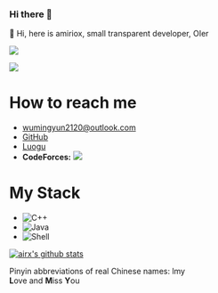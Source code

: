 ### Hi there 👋

<!-- # <font size="4"><font color="#dd0000"> ☭☭☭ </font></font><br /> -->


:baby_chick: Hi, here is amiriox, small transparent developer, OIer

<!-- 料之中的事情, 我们只要把自己的事情干好就可以了。  -->
<!--
**AMIRIOX/AMIRIOX** is a ✨ _special_ ✨ repository because its `README.md` (this file) appears on your GitHub profile.
-->

<!--Here are some ideas to get you started:-->

<!-- - 🔭 I’m currently working on `C++ Multithreading` .-->

<!-- - 🌱 I’m currently learning `Algorithms` and `Rust and Java programming language`.
- 👯 I’m looking to collaborate on `Aircraft` Project . 
- 🤔 I’m looking for help with `school exam` .
- 📫 How to reach me: [wumingyun2120@outlook.com](mailto://wumingyun2120@outlook.com)
- 💬 Sites: -->
![](https://img.shields.io/badge/manjaro-Linux%205.8.11-1770ff?style=for-the-badge&logo=manjaro)

![](https://img.shields.io/badge/Arch-Linux%205.8.11-1770ff?style=for-the-badge&logo=arch-linux)

# How to reach me
 - [wumingyun2120@outlook.com](mailto://wumingyun2120@outlook.com)
 - [GitHub](https://github.com/AMIRIOX)
 - [Luogu](https://www.luogu.com.cn/user/320697)
 - **CodeForces:** [![](http://cfrating.ihcr.top/?user=AMIRIOX)](https://codeforces.ml/profile/AMIRIOX)

# My Stack
 - ![C++](https://camo.githubusercontent.com/3ef98eb6ed1a4fb0c93e290f06970a9457fa9daf/68747470733a2f2f696d672e736869656c64732e696f2f62616467652f4c616e67756167652d432b2b2d6633346237643f7374796c653d666f722d7468652d6261646765266c6f676f3d43253242253242)
 - ![Java](https://camo.githubusercontent.com/505a2cd6f2281034baaaad8e87004051637a2f23/68747470733a2f2f696d672e736869656c64732e696f2f62616467652f4c616e67756167652d4a6176612d6230373231393f7374796c653d666f722d7468652d6261646765266c6f676f3d4a617661)
 - ![Shell](https://camo.githubusercontent.com/7efde28eecd46f40384c2a90b3436d2a50e69a24/68747470733a2f2f696d672e736869656c64732e696f2f62616467652f4c616e67756167652d5368656c6c2d3839653035313f7374796c653d666f722d7468652d6261646765266c6f676f3d676e752d62617368)

[![airx's github stats](https://github-readme-stats.vercel.app/api?username=AMIRIOX&show_icons=true&icon_color=CE1D2D)](https://github.com/AMIRIOX)




<!-- - 😄 Pronouns: Ming Ming -->
<!-- - ⚡ Fun fact: I am a middle school student now! -->
<!-- - 💬 Ask me about `wumingyun2120@outlook.com` .-->

<!-- <table>
<tr>
<td valign="top" width="50%">
### 🔭 <a href="https://github.com/AMIRIOX?tab=repositories" target="_blank">Main Status</a> 
![airx's github stats](https://github-readme-stats.vercel.app/api?username=AMIRIOX)
<!--#### 🔭 <a href="https://github.com/AMIRIOX?tab=repositories" target="_blank">Main Repository</a>
* <a href='https://github.com/AMIRIOX/leaping-octopus' target='_blank'>Android Game: Leaping Octopus</a> - 2020-07-15
* <a href='https://github.com/AMIRIOX/MyLuoguRepo' target='_blank'>MyLuoguRepo</a> - 2020-07-20
* <a href='https://github.com/AMIRIOX/Golden-Touch' target='_blank'>Golden-Touch</a> - 2020-07-23
* <a href='https://github.com/AMIRIOX/SpjWeather' target='_blank'>SpjWeatherSys</a> - 2020-05-*
* <a href='https://github.com/AMIRIOX/JvavLlvmCompiler' target='_blank'>[archived] A LLVM-based Compiler</a> - 2020-06-*
* <a href='https://github.com/AMIRIOX/AMIRIOX.github.io' target='_blank'>My blog by hexo</a> - 2020-06-*
* <a href='https://github.com/MystaticDevelopers/aircraft-demo' target='_blank'>[Mystc] Aircraft demo code</a> - 2020-07-19
</td>  <td valign="top" width="50%"> -->
<!-- #### 🤔 <a href="#" target="_blank">Code Time</a>
 ![airx's Language](https://github-readme-stats.vercel.app/api/top-langs/?username=AMIRIOX)
 -->
 
<!--
```text

C++         11 hrs 5 mins  █████████████▒░░░░░░  NaN% 
Rust        5 hrs 41 mins  █████████████▒░░░░░░  NaN% 
Java              52 mins  █████████████▒░░░░░░  NaN% 
Markdown          49 mins  █████████████▒░░░░░░  NaN%
CMake             34 mins  █████████████▒░░░░░░  NaN% 
Batchfile         28 mins  █████████████▒░░░░░░  NaN%
Python             8 mins  █████████████▒░░░░░░  NaN%
Git Config         8 mins  █████████████▒░░░░░░  NaN%

```
-->

</td>
</tr>
<!--<tr>
<td valign="top" width="50%">
#### 📫 <a href="https://amiriox.github.io/" target="_blank">Recent Blog</a>
* <a href='https://amiriox.github.io/2020/07/20/C001-%E7%AC%AC%E4%B8%80%E4%B8%AAhelloworld%E6%8F%92%E4%BB%B6/' target='_blank'>[Chinese]VSCode extension development C0</a>
* <a href='https://amiriox.github.io/2020/07/20/C002-%E5%8F%B3%E9%94%AE%E8%8F%9C%E5%8D%95%E5%92%8C%E5%BF%AB%E6%8D%B7%E9%94%AE/' target='_blank'>[Chinese]VSCode extension development C1</a>
</td>
<td valign="top" width="50%">
#### 🌱<a href="#" target="_blank">Funny Soul</a>
* I am not a funny soul.
</td>
  </tr> -->
</table>

Pinyin abbreviations of real Chinese names: lmy    
**L**ove and **M**iss **Y**ou

